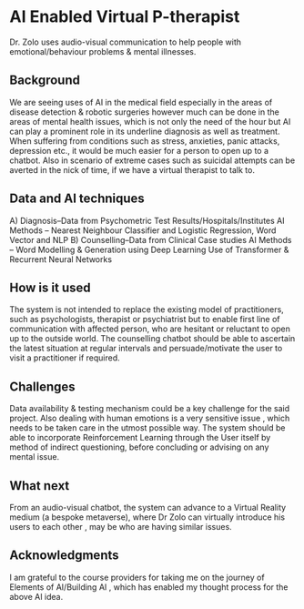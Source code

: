 # AI Enabled Virtual P-therapist

Dr. Zolo uses audio-visual communication to help people with emotional/behaviour problems & mental illnesses.

## Background

We are seeing uses of AI in the medical field especially in the areas of disease detection & robotic surgeries however much can be done in the areas of mental health issues, which is not only the need of the hour but AI can play a prominent role in its underline diagnosis as well as treatment. When suffering from conditions such as stress, anxieties, panic attacks, depression etc., it would be much easier for a person to open up to a chatbot. Also in scenario of extreme cases such as suicidal attempts can be averted in the nick of time, if we have a virtual therapist to talk to.

## Data and AI techniques

A)	Diagnosis–Data from Psychometric Test Results/Hospitals/Institutes
              AI Methods – Nearest Neighbour Classifier and Logistic Regression,  Word Vector and NLP 
B) Counselling–Data from Clinical Case studies
               AI Methods – Word Modelling & Generation using Deep Learning
               Use of Transformer & Recurrent Neural Networks

## How is it used

The system is not intended to replace the existing model of practitioners, such as psychologists, therapist or psychiatrist but to enable first line of communication with affected person, who are hesitant or reluctant to open up to the outside world. The counselling chatbot should be able to ascertain the latest situation at regular intervals and persuade/motivate the user to visit a practitioner if required.

## Challenges

Data availability & testing mechanism could be a key challenge for the said project. Also dealing with human emotions is a very sensitive issue , which needs to be taken care in the utmost possible way. The system should be able to incorporate Reinforcement Learning through the User itself by method of indirect questioning, before concluding or advising on any mental issue.

## What next

From an audio-visual chatbot, the system can advance to a Virtual Reality medium (a bespoke metaverse), where Dr Zolo can virtually introduce his users to each other , may be who are having similar issues. 

## Acknowledgments

I am grateful to the course providers for taking me on the journey of Elements of AI/Building AI , which has enabled my thought process for the above AI idea.
